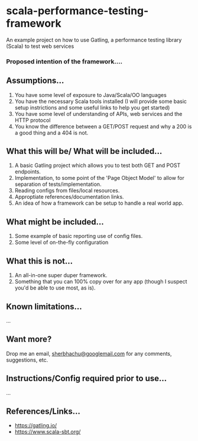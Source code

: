 # scala-performance-testing-framework
An example project on how to use Gatling, a performance testing library (Scala) to test web services

### Proposed intention of the framework....

## Assumptions...

 1. You have some level of exposure to Java/Scala/OO languages
 2. You have the necessary Scala tools installed (I will provide some basic setup instrictions and some useful links to help you get started)
 3. You have some level of understanding of APIs, web services and the HTTP protocol
 4. You know the difference between a GET/POST request and why a 200 is a good thing and a 404 is not.

## What this will be/ What will be included...
 1. A basic Gatling project which allows you to test both GET and POST endpoints.
 2. Implementation, to some point of the 'Page Object Model' to allow for separation of tests/implementation.
 3. Reading configs from files/local resources.
 4. Approptiate references/documentation links.
 5. An idea of how a framework can be setup to handle a real world app.

## What might be included...
 1. Some example of basic reporting use of config files.
 2. Some level of on-the-fly configuration
 
## What this is not...
 1. An all-in-one super duper framework.
 2. Something that you can 100% copy over for any app (though I suspect you'd be able to use most, as is).

## Known limitations...
 ...
 
## Want more?

Drop me an email, sherbhachu@googlemail.com for any comments, suggestions, etc.

## Instructions/Config required prior to use...
 ...

## References/Links...
  - https://gatling.io/
  - https://www.scala-sbt.org/
